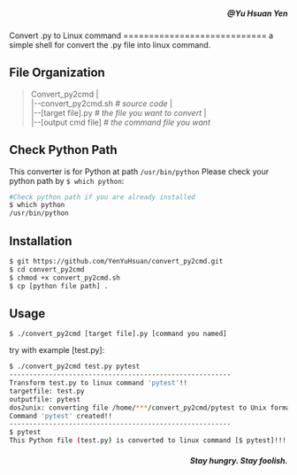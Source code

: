 <h5 align="right">@Yu Hsuan Yen</h5>
Convert .py to Linux command
============================
a simple shell for convert the .py file into linux command.

File Organization
-----------------
>Convert_py2cmd
>|  
>|--convert_py2cmd.sh *# source code*
>|  
>|--\[target file\].py *# the file you want to convert*
>|  
>|--\[output cmd file\]  *# the command file you want*

Check Python Path
------------
This converter is for Python at path `/usr/bin/python`
Please check your python path by `$ which python`:
```bash
#Check python path if you are already installed
$ which python
/usr/bin/python
```

Installation
------------
```bash
$ git https://github.com/YenYuHsuan/convert_py2cmd.git
$ cd convert_py2cmd
$ chmod +x convert_py2cmd.sh
$ cp [python file path] .
```

Usage
-----
`$ ./convert_py2cmd [target file].py [command you named]`

try with example [test.py]:
```sh
$ ./convert_py2cmd test.py pytest
--------------------------------------------------------
Transform test.py to linux command 'pytest'!!
targetfile: test.py
outputfile: pytest
dos2unix: converting file /home/***/convert_py2cmd/pytest to Unix format ...
Command 'pytest' created!!
--------------------------------------------------------
$ pytest
This Python file (test.py) is converted to linux command [$ pytest]!!!
```

<h5 align="right">Stay hungry. Stay foolish.</h5>


